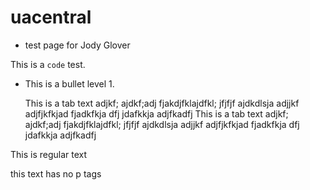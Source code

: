 # uacentral
- test page for Jody Glover

This is a <code>code</code> test.

* This is a bullet level 1.

   This is a tab text adjkf; ajdkf;adj fjakdjfklajdfkl;    jfjfjf ajdkdlsja adjjkf  adjfjkfkjad fjadkfkja dfj jdafkkja    adjfkadfj This is a tab text adjkf; ajdkf;adj fjakdjfklajdfkl;    jfjfjf ajdkdlsja adjjkf  adjfjkfkjad fjadkfkja dfj jdafkkja    adjfkadfj



<p>This is regular text</p>




this text has no p tags
